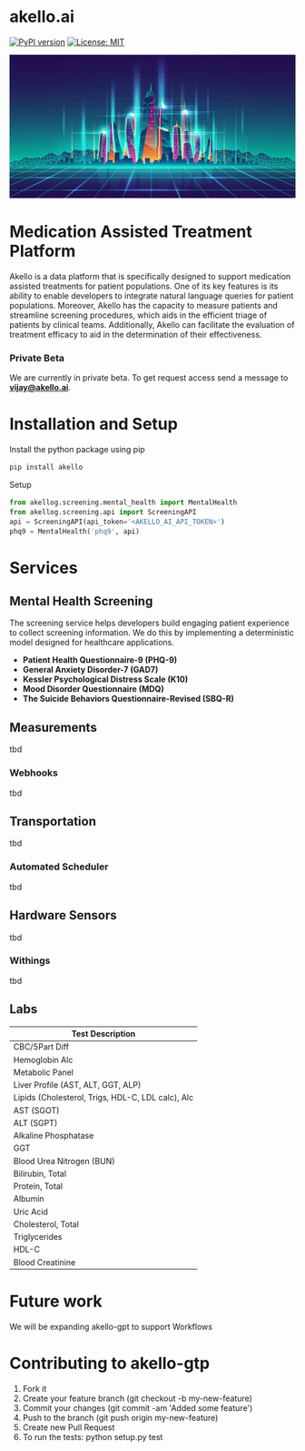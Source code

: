 # akello.ai
[![PyPI version](https://badge.fury.io/py/akellogpt.svg)](https://badge.fury.io/py/akellogpt)
[![License: MIT](https://img.shields.io/badge/License-MIT-yellow.svg)](https://opensource.org/licenses/MIT)


![Alt text](/banner.jpg "akello-gpt")

# Medication Assisted Treatment Platform
Akello is a data platform that is specifically designed to support medication assisted treatments for patient populations. One of its key features is its ability to enable developers to integrate natural language queries for patient populations. Moreover, Akello has the capacity to measure patients and streamline screening procedures, which aids in the efficient triage of patients by clinical teams. Additionally, Akello can facilitate the evaluation of treatment efficacy to aid in the determination of their effectiveness.


### Private Beta
We are currently in private beta. To get request access send a message to **vijay@akello.ai**.


# Installation and Setup

Install the python package using pip
```bash
pip install akello
```

Setup
```python
from akellog.screening.mental_health import MentalHealth
from akellog.screening.api import ScreeningAPI
api = ScreeningAPI(api_token='<AKELLO_AI_API_TOKEN>')
phq9 = MentalHealth('phq9', api)
```

# Services

## Mental Health Screening
The screening service helps developers build engaging patient experience to collect screening information. We do this by implementing a deterministic model designed for healthcare applications.

* **Patient Health Questionnaire-9 (PHQ-9)** 
* **General Anxiety Disorder-7 (GAD7)**
* **Kessler Psychological Distress Scale (K10)**
* **Mood Disorder Questionnaire (MDQ)**
* **The Suicide Behaviors Questionnaire-Revised (SBQ-R)**

## Measurements
tbd

### Webhooks
tbd

## Transportation
tbd

### Automated Scheduler
tbd

## Hardware Sensors 
tbd

### Withings
tbd


## Labs

| Test Description |
|------------------|
| CBC/5Part Diff   |
| Hemoglobin Alc   |
| Metabolic Panel  |
| Liver Profile (AST, ALT, GGT, ALP)  |
| Lipids (Cholesterol, Trigs, HDL-C, LDL calc), Alc  |
| AST (SGOT)  |
| ALT (SGPT)  |
| Alkaline Phosphatase  |
| GGT  |
| Blood Urea Nitrogen (BUN)  |
| Bilirubin, Total  |
| Protein, Total  |
| Albumin  |
| Uric Acid  |
| Cholesterol, Total  |
| Triglycerides  |
| HDL-C  |
| Blood Creatinine  |



# Future work
We will be expanding akello-gpt to support Workflows

# Contributing to akello-gtp
1. Fork it
2. Create your feature branch (git checkout -b my-new-feature)
3. Commit your changes (git commit -am 'Added some feature')
4. Push to the branch (git push origin my-new-feature)
5. Create new Pull Request
6. To run the tests: python setup.py test
